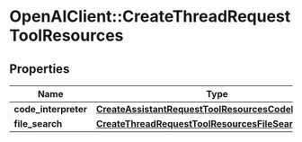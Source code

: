 # OpenAIClient::CreateThreadRequestToolResources

## Properties
Name | Type | Description | Notes
------------ | ------------- | ------------- | -------------
**code_interpreter** | [**CreateAssistantRequestToolResourcesCodeInterpreter**](CreateAssistantRequestToolResourcesCodeInterpreter.md) |  | [optional] 
**file_search** | [**CreateThreadRequestToolResourcesFileSearch**](CreateThreadRequestToolResourcesFileSearch.md) |  | [optional] 

